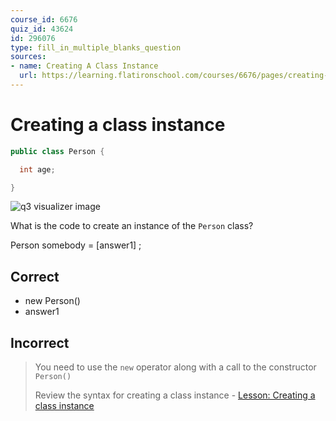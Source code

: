 ```yaml
---
course_id: 6676
quiz_id: 43624
id: 296076
type: fill_in_multiple_blanks_question
sources:
- name: Creating A Class Instance
  url: https://learning.flatironschool.com/courses/6676/pages/creating-objects
---
```


# Creating a class instance

```java
public class Person {

  int age;

}
```

![q3 visualizer image](https://curriculum-content.s3.amazonaws.com/6676/java-mod2-oop-fundamentals/q3.png)

What is the code to create an instance of the `Person` class?

Person somebody  = [answer1] ;


## Correct

- new Person()
- answer1

## Incorrect

> You need to use the `new` operator along with a call to the constructor `Person()`
> 
> Review the syntax for creating a class instance - [Lesson: Creating a class instance](https://learning.flatironschool.com/courses/6676/pages/creating-objects)


